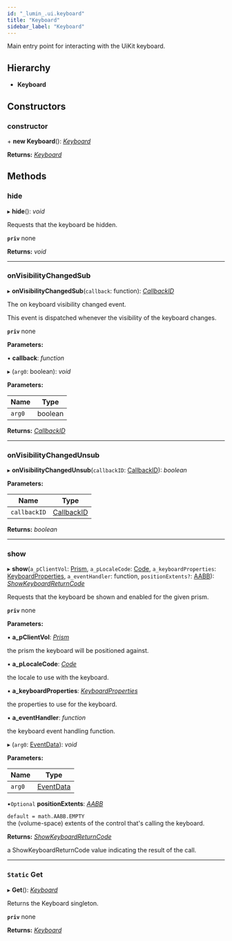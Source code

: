 ```yaml
---
id: "_lumin_.ui.keyboard"
title: "Keyboard"
sidebar_label: "Keyboard"
---
```


Main entry point for interacting with the UiKit keyboard.

## Hierarchy

* **Keyboard**

## Constructors

###  constructor

\+ **new Keyboard**(): *[Keyboard](_lumin_.ui.keyboard.md)*

**Returns:** *[Keyboard](_lumin_.ui.keyboard.md)*

## Methods

###  hide

▸ **hide**(): *void*

Requests that the keyboard be hidden.

**`priv`** none

**Returns:** *void*

___

###  onVisibilityChangedSub

▸ **onVisibilityChangedSub**(`callback`: function): *[CallbackID](_lumin_.utils.callbackid.md)*

The on keyboard visibility changed event.

This event is dispatched whenever the visibility of the keyboard changes.

**`priv`** none

**Parameters:**

▪ **callback**: *function*

▸ (`arg0`: boolean): *void*

**Parameters:**

Name | Type |
------ | ------ |
`arg0` | boolean |

**Returns:** *[CallbackID](_lumin_.utils.callbackid.md)*

___

###  onVisibilityChangedUnsub

▸ **onVisibilityChangedUnsub**(`callbackID`: [CallbackID](_lumin_.utils.callbackid.md)): *boolean*

**Parameters:**

Name | Type |
------ | ------ |
`callbackID` | [CallbackID](_lumin_.utils.callbackid.md) |

**Returns:** *boolean*

___

###  show

▸ **show**(`a_pClientVol`: [Prism](_lumin_.prism.md), `a_pLocaleCode`: [Code](../enums/_lumin_.ui.locale.code.md), `a_keyboardProperties`: [KeyboardProperties](_lumin_.ui.keyboardproperties.md), `a_eventHandler`: function, `positionExtents?`: [AABB](_lumin_.math.aabb.md)): *[ShowKeyboardReturnCode](../enums/_lumin_.ui.keyboard.showkeyboardreturncode.md)*

Requests that the keyboard be shown and enabled for the given prism.

**`priv`** none

**Parameters:**

▪ **a_pClientVol**: *[Prism](_lumin_.prism.md)*

the prism the keyboard will be positioned against.

▪ **a_pLocaleCode**: *[Code](../enums/_lumin_.ui.locale.code.md)*

the locale to use with the keyboard.

▪ **a_keyboardProperties**: *[KeyboardProperties](_lumin_.ui.keyboardproperties.md)*

the properties to use for the keyboard.

▪ **a_eventHandler**: *function*

the keyboard event handling function.

▸ (`arg0`: [EventData](_lumin_.ui.keyboardevent.eventdata.md)): *void*

**Parameters:**

Name | Type |
------ | ------ |
`arg0` | [EventData](_lumin_.ui.keyboardevent.eventdata.md) |

▪`Optional`  **positionExtents**: *[AABB](_lumin_.math.aabb.md)*

`default = math.AABB.EMPTY`<br/> the (volume-space) extents of the control that's calling the keyboard.

**Returns:** *[ShowKeyboardReturnCode](../enums/_lumin_.ui.keyboard.showkeyboardreturncode.md)*

a ShowKeyboardReturnCode value indicating the result of the call.

___

### `Static` Get

▸ **Get**(): *[Keyboard](_lumin_.ui.keyboard.md)*

Returns the Keyboard singleton.

**`priv`** none

**Returns:** *[Keyboard](_lumin_.ui.keyboard.md)*
